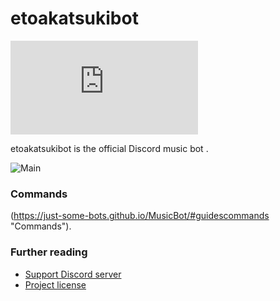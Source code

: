 # etoakatsukibot


[![Discord](https://discordapp.com/api/guilds/372001222858768394/widget.json?style=shield)](https://discord.gg/W9MfSjA)


etoakatsukibot is the official Discord music bot .

![Main](https://images5.alphacoders.com/514/thumb-1920-514758.jpg)


### Commands

(https://just-some-bots.github.io/MusicBot/#guidescommands "Commands").

### Further reading

* [Support Discord server](https://discord.gg/W9MfSjA)
* [Project license](LICENSE)
